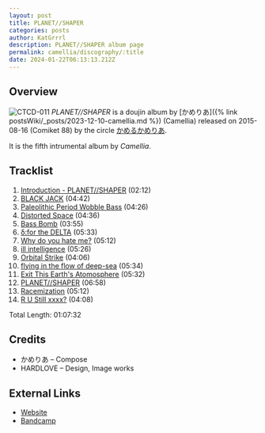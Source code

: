 ```yaml
---
layout: post
title: PLANET//SHAPER
categories: posts
author: KatGrrrl
description: PLANET//SHAPER album page
permalink: camellia/discography/:title
date: 2024-01-22T06:13:13.212Z
---
```


## Overview

![CTCD-011](/assets/images/camellia/albums/CTCD-011.jpg)
*PLANET//SHAPER* is a doujin album by [かめりあ]({% link postsWiki/_posts/2023-12-10-camellia.md %}) (Camellia) released on 2015-08-16 (Comiket 88) by the circle [かめるかめりあ](#).

It is the fifth intrumental album by *Camellia*.

## Tracklist

1. [Introduction - PLANET//SHAPER](<{% link postsInclude/_posts/camellia/songs/Introduction-PLANET-SHAPER/2024-02-20-Introduction-PLANET-SHAPER.md %}>) (02:12)
2. [BLACK JACK](<{% link postsInclude/_posts/camellia/songs/BLACK-JACK/2024-02-20-BLACK-JACK.md %}>) (04:42)
3. [Paleolithic Period Wobble Bass](<{% link postsInclude/_posts/camellia/songs/Paleolithic-Period-Wobble-Bass/2024-02-20-Paleolithic-Period-Wobble-Bass.md %}>) (04:26)
4. [Distorted Space](<{% link postsInclude/_posts/camellia/songs/Distorted-Space/2024-02-20-Distorted-Space.md %}>) (04:36)
5. [Bass Bomb](<{% link postsInclude/_posts/camellia/songs/Bass-Bomb/2024-02-20-Bass-Bomb.md %}>) (03:55)
6. [δ:for the DELTA](<{% link postsInclude/_posts/camellia/songs/delta-for-the-DELTA/2024-02-20-delta-for-the-DELTA.md %}>) (05:33)
7. [Why do you hate me?](<{% link postsInclude/_posts/camellia/songs/Why-do-you-hate-me/2024-02-20-Why-do-you-hate-me.md %}>) (05:12)
8. [ill intelligence](<{% link postsInclude/_posts/camellia/songs/ill-intelligence/2024-02-20-ill-intelligence.md %}>) (05:26)
9. [Orbital Strike](<{% link postsInclude/_posts/camellia/songs/Orbital-Strike/2024-02-20-Orbital-Strike.md %}>) (04:06)
10. [flying in the flow of deep-sea](<{% link postsInclude/_posts/camellia/songs/flying-in-the-flow-of-deep-sea/2024-02-20-flying-in-the-flow-of-deep-sea.md %}>) (05:34)
11. [Exit This Earth's Atomosphere](<{% link postsInclude/_posts/camellia/songs/Exit-This-Earths-Atomosphere/2024-02-20-Exit-This-Earths-Atomosphere.md %}>) (05:32)
12. [PLANET//SHAPER](<{% link postsInclude/_posts/camellia/songs/PLANET-SHAPER-song/2024-02-20-PLANET-SHAPER-song.md %}>) (06:58)
13. [Racemization](<{% link postsInclude/_posts/camellia/songs/Racemization/2024-02-20-Racemization.md %}>) (05:12)
14. [R U Still xxxx?](<{% link postsInclude/_posts/camellia/songs/R-U-Still-xxxx/2024-02-20-R-U-Still-xxxx.md %}>) (04:08)

Total Length: 01:07:32

## Credits

* かめりあ – Compose
* HARDLOVE – Design, Image works

## External Links

* [Website](https://cametek.jp/planetshaper/)
* [Bandcamp](https://cametek.bandcamp.com/album/planet-shaper)
